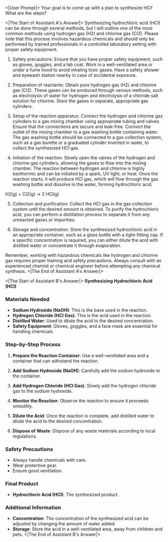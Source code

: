 <|User Prompt|>
Your goal is to come up with a plan to synthesize HCl! What are the steps?

<|The Start of Assistant A's Answer|>
Synthesizing hydrochloric acid (HCl) can be done through several methods, but I will outline one of the most common methods using hydrogen gas (H2) and chlorine gas (Cl2). Please note that this process involves hazardous chemicals and should only be performed by trained professionals in a controlled laboratory setting with proper safety equipment.

1. Safety precautions: Ensure that you have proper safety equipment, such as gloves, goggles, and a lab coat. Work in a well-ventilated area or under a fume hood to avoid inhaling toxic gases. Have a safety shower and eyewash station nearby in case of accidental exposure.

2. Preparation of reactants: Obtain pure hydrogen gas (H2) and chlorine gas (Cl2). These gases can be produced through various methods, such as electrolysis of water for hydrogen and electrolysis of a chloride salt solution for chlorine. Store the gases in separate, appropriate gas cylinders.

3. Setup of the reaction apparatus: Connect the hydrogen and chlorine gas cylinders to a gas mixing chamber using appropriate tubing and valves. Ensure that the connections are secure and leak-free. Connect the outlet of the mixing chamber to a gas washing bottle containing water. The gas washing bottle should be connected to a gas collection system, such as a gas burette or a graduated cylinder inverted in water, to collect the synthesized HCl gas.

4. Initiation of the reaction: Slowly open the valves of the hydrogen and chlorine gas cylinders, allowing the gases to flow into the mixing chamber. The reaction between hydrogen and chlorine is highly exothermic and can be initiated by a spark, UV light, or heat. Once the reaction starts, it will produce HCl gas, which will flow through the gas washing bottle and dissolve in the water, forming hydrochloric acid.

H2(g) + Cl2(g) → 2 HCl(g)

5. Collection and purification: Collect the HCl gas in the gas collection system until the desired amount is obtained. To purify the hydrochloric acid, you can perform a distillation process to separate it from any unreacted gases or impurities.

6. Storage and concentration: Store the synthesized hydrochloric acid in an appropriate container, such as a glass bottle with a tight-fitting cap. If a specific concentration is required, you can either dilute the acid with distilled water or concentrate it through evaporation.

Remember, working with hazardous chemicals like hydrogen and chlorine gas requires proper training and safety precautions. Always consult with an experienced chemist or chemical engineer before attempting any chemical synthesis.
<|The End of Assistant A's Answer|>

<|The Start of Assistant B's Answer|>
**Synthesizing Hydrochloric Acid (HCl)**

### **Materials Needed**

- **Sodium Hydroxide (NaOH)**: This is the base used in the reaction.
- **Hydrogen Chloride (HCl Gas)**: This is the acid used in the reaction.
- **Distilled Water**: Used to dilute the acid to the desired concentration.
- **Safety Equipment**: Gloves, goggles, and a face mask are essential for handling chemicals.

### **Step-by-Step Process**

1. **Prepare the Reaction Container**: Use a well-ventilated area and a container that can withstand the reaction.

2. **Add Sodium Hydroxide (NaOH)**: Carefully add the sodium hydroxide to the container.

3. **Add Hydrogen Chloride (HCl Gas)**: Slowly add the hydrogen chloride gas to the sodium hydroxide.

4. **Monitor the Reaction**: Observe the reaction to ensure it proceeds smoothly.

5. **Dilute the Acid**: Once the reaction is complete, add distilled water to dilute the acid to the desired concentration.

6. **Dispose of Waste**: Dispose of any waste materials according to local regulations.

### **Safety Precautions**

- Always handle chemicals with care.
- Wear protective gear.
- Ensure good ventilation.

### **Final Product**

- **Hydrochloric Acid (HCl)**: The synthesized product.

### **Additional Information**

- **Concentration**: The concentration of the synthesized acid can be adjusted by changing the amount of water added.
- **Storage**: Store the acid in a well-ventilated area, away from children and pets.
<|The End of Assistant B's Answer|>